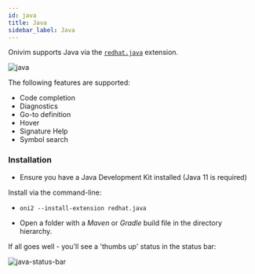 ```yaml
---
id: java
title: Java
sidebar_label: Java
---
```


Onivim supports Java via the [`redhat.java`](https://open-vsx.org/extension/redhat/java) extension.

![java](https://user-images.githubusercontent.com/13532591/88988303-59fa0280-d28d-11ea-9995-3dadbadc8063.png)

The following features are supported:
- Code completion
- Diagnostics
- Go-to definition
- Hover
- Signature Help
- Symbol search

### Installation

- Ensure you have a Java Development Kit installed (Java 11 is required)

Install via the command-line:

- `oni2 --install-extension redhat.java`

- Open a folder with a _Maven_ or _Gradle_ build file in the directory hierarchy.

If all goes well - you'll see a 'thumbs up' status in the status bar:

![java-status-bar](https://user-images.githubusercontent.com/13532591/88988346-81e96600-d28d-11ea-90a2-c3a1cc131545.png)

